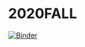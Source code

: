 # 2020FALL
[![Binder](https://mybinder.org/badge_logo.svg)](https://mybinder.org/v2/gh/xy4/2020FALL.git/master)
